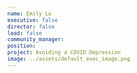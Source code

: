 ```yaml
---
name: Emily Lu
executive: false
director: false
lead: false
community_manager:   
position:  
project: Avoiding a COVID Depression
image: ../assets/default_exec_image.png
---
```

